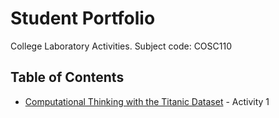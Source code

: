# Student Portfolio
College Laboratory Activities. Subject code: COSC110 

## Table of Contents

- [Computational Thinking with the Titanic Dataset](/Activity_1.ipynb) - Activity 1